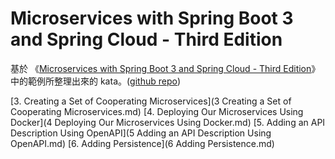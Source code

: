 # Microservices with Spring Boot 3 and Spring Cloud - Third Edition

基於 《[Microservices with Spring Boot 3 and Spring Cloud - Third Edition](https://www.packtpub.com/en-ee/product/microservices-with-spring-boot-3-and-spring-cloud-third-edition-9781805128694?srsltid=AfmBOoo2cxiMueGBgNPZ5sdQ8OAFZrg9by6BNIfl_EmlsIfuW0h7f_CS)》中的範例所整理出來的 kata。([github repo](https://github.com/PacktPublishing/Microservices-with-Spring-Boot-and-Spring-Cloud-Third-Edition))

[3. Creating a Set of Cooperating Microservices](3 Creating a Set of Cooperating Microservices.md)
[4. Deploying Our Microservices Using Docker](4 Deploying Our Microservices Using Docker.md)
[5. Adding an API Description Using OpenAPI](5 Adding an API Description Using OpenAPI.md)
[6. Adding Persistence](6 Adding Persistence.md)
